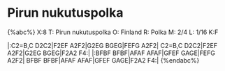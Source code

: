 # Pirun nukutuspolka

{%abc%}
X:8
T: Pirun nukutuspolka
O: Finland
R: Polka
M: 2/4
L: 1/16
K:F

|:C2=B,C D2C2|F2EF A2F2|G2EG BGEG|FEFG A2F2|
C2=B,C D2C2|F2EF A2F2|G2EG BGEG|F2A2 F4:|
|:BFBF BFBF|AFAF AFAF|GFEF GAGE|FEFG A2F2|
BFBF BFBF|AFAF AFAF|GFEF GAGE|F2A2 F4:|
{%endabc%}
